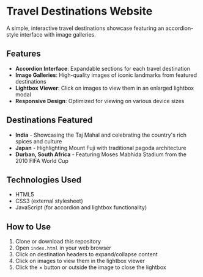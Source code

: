 # Travel Destinations Website

A simple, interactive travel destinations showcase featuring an accordion-style interface with image galleries.

## Features

- **Accordion Interface**: Expandable sections for each travel destination
- **Image Galleries**: High-quality images of iconic landmarks from featured destinations
- **Lightbox Viewer**: Click on images to view them in an enlarged lightbox modal
- **Responsive Design**: Optimized for viewing on various device sizes

## Destinations Featured

- **India** - Showcasing the Taj Mahal and celebrating the country's rich spices and culture
- **Japan** - Highlighting Mount Fuji with traditional pagoda architecture
- **Durban, South Africa** - Featuring Moses Mabhida Stadium from the 2010 FIFA World Cup

## Technologies Used

- HTML5
- CSS3 (external stylesheet)
- JavaScript (for accordion and lightbox functionality)

## How to Use

1. Clone or download this repository
2. Open `index.html` in your web browser
3. Click on destination headers to expand/collapse content
4. Click on images to view them in the lightbox viewer
5. Click the × button or outside the image to close the lightbox
